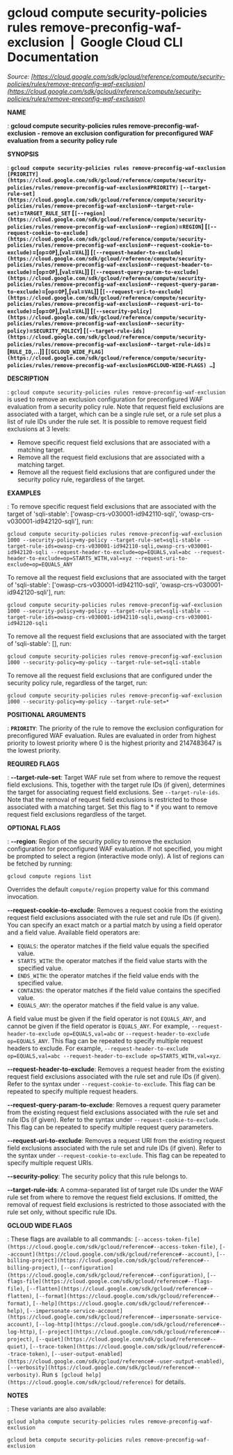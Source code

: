 # gcloud compute security-policies rules remove-preconfig-waf-exclusion  |  Google Cloud CLI Documentation

*Source: [https://cloud.google.com/sdk/gcloud/reference/compute/security-policies/rules/remove-preconfig-waf-exclusion](https://cloud.google.com/sdk/gcloud/reference/compute/security-policies/rules/remove-preconfig-waf-exclusion)*

**NAME**

: **gcloud compute security-policies rules remove-preconfig-waf-exclusion - remove an exclusion configuration for preconfigured WAF evaluation from a security policy rule**

**SYNOPSIS**

: **`gcloud compute security-policies rules remove-preconfig-waf-exclusion` `[PRIORITY](https://cloud.google.com/sdk/gcloud/reference/compute/security-policies/rules/remove-preconfig-waf-exclusion#PRIORITY)` `[--target-rule-set](https://cloud.google.com/sdk/gcloud/reference/compute/security-policies/rules/remove-preconfig-waf-exclusion#--target-rule-set)`=`TARGET_RULE_SET` [`[--region](https://cloud.google.com/sdk/gcloud/reference/compute/security-policies/rules/remove-preconfig-waf-exclusion#--region)`=`REGION`] [`[--request-cookie-to-exclude](https://cloud.google.com/sdk/gcloud/reference/compute/security-policies/rules/remove-preconfig-waf-exclusion#--request-cookie-to-exclude)`=[`op`=`OP`],[`val`=`VAL`]] [`[--request-header-to-exclude](https://cloud.google.com/sdk/gcloud/reference/compute/security-policies/rules/remove-preconfig-waf-exclusion#--request-header-to-exclude)`=[`op`=`OP`],[`val`=`VAL`]] [`[--request-query-param-to-exclude](https://cloud.google.com/sdk/gcloud/reference/compute/security-policies/rules/remove-preconfig-waf-exclusion#--request-query-param-to-exclude)`=[`op`=`OP`],[`val`=`VAL`]] [`[--request-uri-to-exclude](https://cloud.google.com/sdk/gcloud/reference/compute/security-policies/rules/remove-preconfig-waf-exclusion#--request-uri-to-exclude)`=[`op`=`OP`],[`val`=`VAL`]] [`[--security-policy](https://cloud.google.com/sdk/gcloud/reference/compute/security-policies/rules/remove-preconfig-waf-exclusion#--security-policy)`=`SECURITY_POLICY`] [`[--target-rule-ids](https://cloud.google.com/sdk/gcloud/reference/compute/security-policies/rules/remove-preconfig-waf-exclusion#--target-rule-ids)`=[`RULE_ID`,…]] [`[GCLOUD_WIDE_FLAG](https://cloud.google.com/sdk/gcloud/reference/compute/security-policies/rules/remove-preconfig-waf-exclusion#GCLOUD-WIDE-FLAGS) …`]**

**DESCRIPTION**

: `gcloud compute security-policies rules
remove-preconfig-waf-exclusion` is used to remove an exclusion
configuration for preconfigured WAF evaluation from a security policy rule.
Note that request field exclusions are associated with a target, which can be a
single rule set, or a rule set plus a list of rule IDs under the rule set.
It is possible to remove request field exclusions at 3 levels:

- Remove specific request field exclusions that are associated with a matching
target.
- Remove all the request field exclusions that are associated with a matching
target.
- Remove all the request field exclusions that are configured under the security
policy rule, regardless of the target.

**EXAMPLES**

: To remove specific request field exclusions that are associated with the target
of 'sqli-stable': ['owasp-crs-v030001-id942110-sqli',
'owasp-crs-v030001-id942120-sqli'], run:

```
gcloud compute security-policies rules remove-preconfig-waf-exclusion 1000 --security-policy=my-policy --target-rule-set=sqli-stable --target-rule-ids=owasp-crs-v030001-id942110-sqli,owasp-crs-v030001-id942120-sqli --request-header-to-exclude=op=EQUALS,val=abc --request-header-to-exclude=op=STARTS_WITH,val=xyz --request-uri-to-exclude=op=EQUALS_ANY
```

To remove all the request field exclusions that are associated with the target
of 'sqli-stable': ['owasp-crs-v030001-id942110-sqli',
'owasp-crs-v030001-id942120-sqli'], run:

```
gcloud compute security-policies rules remove-preconfig-waf-exclusion 1000 --security-policy=my-policy --target-rule-set=sqli-stable --target-rule-ids=owasp-crs-v030001-id942110-sqli,owasp-crs-v030001-id942120-sqli
```

To remove all the request field exclusions that are associated with the target
of 'sqli-stable': [], run:

```
gcloud compute security-policies rules remove-preconfig-waf-exclusion 1000 --security-policy=my-policy --target-rule-set=sqli-stable
```

To remove all the request field exclusions that are configured under the
security policy rule, regardless of the target, run:

```
gcloud compute security-policies rules remove-preconfig-waf-exclusion 1000 --security-policy=my-policy --target-rule-set=*
```

**POSITIONAL ARGUMENTS**

: **`PRIORITY`**:
The priority of the rule to remove the exclusion configuration for preconfigured
WAF evaluation. Rules are evaluated in order from highest priority to lowest
priority where 0 is the highest priority and 2147483647 is the lowest priority.

**REQUIRED FLAGS**

: **--target-rule-set**:
Target WAF rule set from where to remove the request field exclusions.
This, together with the target rule IDs (if given), determines the target for
associating request field exclusions. See `--target-rule-ids`.
Note that the removal of request field exclusions is restricted to those
associated with a matching target. Set this flag to * if you want to remove
request field exclusions regardless of the target.

**OPTIONAL FLAGS**

: **--region**:
Region of the security policy to remove the exclusion configuration for
preconfigured WAF evaluation. If not specified, you might be prompted to select
a region (interactive mode only).
A list of regions can be fetched by running:

```
gcloud compute regions list
```

Overrides the default `compute/region` property value for this
command invocation.

**--request-cookie-to-exclude**:
Removes a request cookie from the existing request field exclusions associated
with the rule set and rule IDs (if given).
You can specify an exact match or a partial match by using a field operator and
a field value. Available field operators are:

- ``EQUALS``: the operator matches if the field
value equals the specified value.
- ``STARTS_WITH``: the operator matches if the
field value starts with the specified value.
- ``ENDS_WITH``: the operator matches if the
field value ends with the specified value.
- ``CONTAINS``: the operator matches if the field
value contains the specified value.
- ``EQUALS_ANY``: the operator matches if the
field value is any value.

A field value must be given if the field operator is not
``EQUALS_ANY``, and cannot be given if the
field operator is ``EQUALS_ANY``. For example,
`--request-header-to-exclude op=EQUALS,val=abc` or
`--request-header-to-exclude op=EQUALS_ANY`.
This flag can be repeated to specify multiple request headers to exclude. For
example, `--request-header-to-exclude op=EQUALS,val=abc
--request-header-to-exclude op=STARTS_WITH,val=xyz`.

**--request-header-to-exclude**:
Removes a request header from the existing request field exclusions associated
with the rule set and rule IDs (if given).
Refer to the syntax under `--request-cookie-to-exclude`.
This flag can be repeated to specify multiple request headers.

**--request-query-param-to-exclude**:
Removes a request query parameter from the existing request field exclusions
associated with the rule set and rule IDs (if given).
Refer to the syntax under `--request-cookie-to-exclude`.
This flag can be repeated to specify multiple request query parameters.

**--request-uri-to-exclude**:
Removes a request URI from the existing request field exclusions associated with
the rule set and rule IDs (if given).
Refer to the syntax under `--request-cookie-to-exclude`.
This flag can be repeated to specify multiple request URIs.

**--security-policy**:
The security policy that this rule belongs to.

**--target-rule-ids**:
A comma-separated list of target rule IDs under the WAF rule set from where to
remove the request field exclusions. If omitted, the removal of request field
exclusions is restricted to those associated with the rule set only, without
specific rule IDs.

**GCLOUD WIDE FLAGS**

: These flags are available to all commands: `[--access-token-file](https://cloud.google.com/sdk/gcloud/reference#--access-token-file)`,
`[--account](https://cloud.google.com/sdk/gcloud/reference#--account)`, `[--billing-project](https://cloud.google.com/sdk/gcloud/reference#--billing-project)`,
`[--configuration](https://cloud.google.com/sdk/gcloud/reference#--configuration)`,
`[--flags-file](https://cloud.google.com/sdk/gcloud/reference#--flags-file)`,
`[--flatten](https://cloud.google.com/sdk/gcloud/reference#--flatten)`, `[--format](https://cloud.google.com/sdk/gcloud/reference#--format)`, `[--help](https://cloud.google.com/sdk/gcloud/reference#--help)`, `[--impersonate-service-account](https://cloud.google.com/sdk/gcloud/reference#--impersonate-service-account)`,
`[--log-http](https://cloud.google.com/sdk/gcloud/reference#--log-http)`,
`[--project](https://cloud.google.com/sdk/gcloud/reference#--project)`, `[--quiet](https://cloud.google.com/sdk/gcloud/reference#--quiet)`, `[--trace-token](https://cloud.google.com/sdk/gcloud/reference#--trace-token)`, `[--user-output-enabled](https://cloud.google.com/sdk/gcloud/reference#--user-output-enabled)`,
`[--verbosity](https://cloud.google.com/sdk/gcloud/reference#--verbosity)`.
Run `$ [gcloud help](https://cloud.google.com/sdk/gcloud/reference)` for details.

**NOTES**

: These variants are also available:

```
gcloud alpha compute security-policies rules remove-preconfig-waf-exclusion
```

```
gcloud beta compute security-policies rules remove-preconfig-waf-exclusion
```